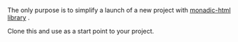 The only purpose is to simplify a launch of a new project with [monadic-html library](https://github.com/OlivierBlanvillain/monadic-html) .

Clone this and use as a start point to your project.
